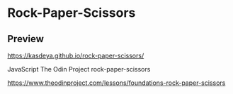 # Rock-Paper-Scissors
## Preview

https://kasdeya.github.io/rock-paper-scissors/

JavaScript The Odin Project rock-paper-scissors

https://www.theodinproject.com/lessons/foundations-rock-paper-scissors
